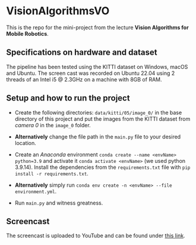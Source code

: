 # VisionAlgorithmsVO
This is the repo for the mini-project from the lecture **Vision Algorithms for Mobile Robotics**.

## Specifications on hardware and dataset
The pipeline has been tested using the KITTI dataset on Windows, macOS and Ubuntu. The screen cast was recorded on Ubuntu 22.04 using 2 threads of an Intel i5 @ 2.3GHz on a machine with 8GB of RAM.

## Setup and how to run the project
- Create the following directories: `data/kitti/05/image_0/` in the base directory of this project and put the images from the KITTI dataset from *camera 0* in the `image_0` folder.
- **Alternatively** change the file path in the `main.py` file to your desired location.  

- Create an *Anaconda* environment `conda create --name <envName> python=3.9` and activate it `conda activate <envName>` (we used python 3.9.14). Install the dependencies from the `requirements.txt` file with `pip install -r requirements.txt`.
- **Alternatively** simply run `conda env create -n <envName> --file environment.yml`.  

- Run `main.py` and witness greatness.

## Screencast
The screencast is uploaded to YouTube and can be found under [this link](https://youtu.be/LzPxz6JBkss).